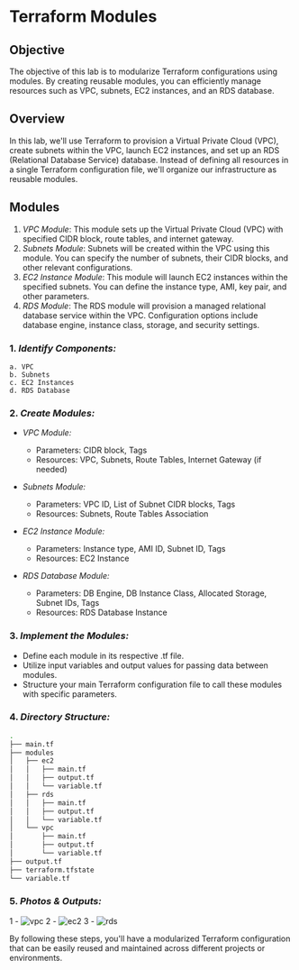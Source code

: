 # Terraform Modules

## Objective
The objective of this lab is to modularize Terraform configurations using modules. By creating reusable modules, you can efficiently manage resources such as VPC, subnets, EC2 instances, and an RDS database.

## Overview
In this lab, we'll use Terraform to provision a Virtual Private Cloud (VPC), create subnets within the VPC, launch EC2 instances, and set up an RDS (Relational Database Service) database. Instead of defining all resources in a single Terraform configuration file, we'll organize our infrastructure as reusable modules.

## Modules
1. *VPC Module*: This module sets up the Virtual Private Cloud (VPC) with specified CIDR block, route tables, and internet gateway.
2. *Subnets Module*: Subnets will be created within the VPC using this module. You can specify the number of subnets, their CIDR blocks, and other relevant configurations.
3. *EC2 Instance Module*: This module will launch EC2 instances within the specified subnets. You can define the instance type, AMI, key pair, and other parameters.
4. *RDS Module*: The RDS module will provision a managed relational database service within the VPC. Configuration options include database engine, instance class, storage, and security settings.



### 1. *Identify Components:*
    a. VPC
    b. Subnets
    c. EC2 Instances
    d. RDS Database

### 2. *Create Modules:*
   - *VPC Module:*
     - Parameters: CIDR block, Tags
     - Resources: VPC, Subnets, Route Tables, Internet Gateway (if needed)
   
   - *Subnets Module:*
     - Parameters: VPC ID, List of Subnet CIDR blocks, Tags
     - Resources: Subnets, Route Tables Association
   
   - *EC2 Instance Module:*
     - Parameters: Instance type, AMI ID, Subnet ID, Tags
     - Resources: EC2 Instance
   
   - *RDS Database Module:*
     - Parameters: DB Engine, DB Instance Class, Allocated Storage, Subnet IDs, Tags
     - Resources: RDS Database Instance

### 3. *Implement the Modules:*
   - Define each module in its respective .tf file.
   - Utilize input variables and output values for passing data between modules.
   - Structure your main Terraform configuration file to call these modules with specific parameters.
   

### 4. *Directory Structure:*
```bash
.
├── main.tf
├── modules
│   ├── ec2
│   │   ├── main.tf
│   │   ├── output.tf
│   │   └── variable.tf
│   ├── rds
│   │   ├── main.tf
│   │   ├── output.tf
│   │   └── variable.tf
│   └── vpc
│       ├── main.tf
│       ├── output.tf
│       └── variable.tf
├── output.tf
├── terraform.tfstate
└── variable.tf
```

   

### 5. *Photos & Outputs:*
1 -  ![vpc](https://github.com/marwantarek11/Ivolve-OJT/assets/167176241/65ceca7c-85c2-4789-8fb0-fc1b6c5e5060)
2 -  ![ec2](https://github.com/marwantarek11/Ivolve-OJT/assets/167176241/7e803260-8943-41ef-80cc-f0c764d5b541)
3 -  ![rds](https://github.com/marwantarek11/Ivolve-OJT/assets/167176241/d0c0886a-3af8-4bbf-a4a0-9bbe6bc03c65)


By following these steps, you'll have a modularized Terraform configuration that can be easily reused and maintained across different projects or environments.
